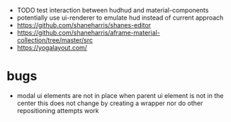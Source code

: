 
* TODO test interaction between hudhud and material-components
* potentially use ui-renderer to emulate hud instead of current approach
* https://github.com/shaneharris/shanes-editor
* https://github.com/shaneharris/aframe-material-collection/tree/master/src
* https://yogalayout.com/
      
      
# bugs
* modal ui elements are not in place when parent ui element is not in the center
    this does not change by creating a wrapper nor do other repositioning attempts work      